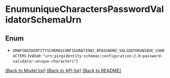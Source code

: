 # EnumuniqueCharactersPasswordValidatorSchemaUrn

## Enum


* `URNPINGIDENTITYSCHEMASCONFIGURATION2_0PASSWORD_VALIDATORUNIQUE_CHARACTERS` (value: `"urn:pingidentity:schemas:configuration:2.0:password-validator:unique-characters"`)


[[Back to Model list]](../README.md#documentation-for-models) [[Back to API list]](../README.md#documentation-for-api-endpoints) [[Back to README]](../README.md)


